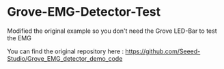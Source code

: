 # Grove-EMG-Detector-Test
Modified the original example so you don't need the Grove LED-Bar to test the EMG

You can find the original repository here : https://github.com/Seeed-Studio/Grove_EMG_detector_demo_code
